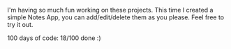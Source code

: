 I'm having so much fun working on these projects. This time I created a simple Notes App, you can add/edit/delete them as you please. Feel free to try it out.

100 days of code:
18/100 done :)